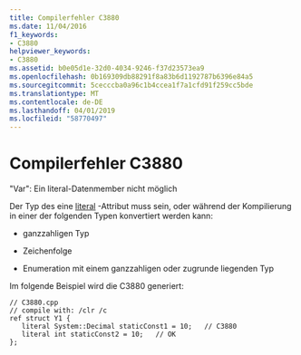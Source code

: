 ```yaml
---
title: Compilerfehler C3880
ms.date: 11/04/2016
f1_keywords:
- C3880
helpviewer_keywords:
- C3880
ms.assetid: b0e05d1e-32d0-4034-9246-f37d23573ea9
ms.openlocfilehash: 0b169309db88291f8a83b6d1192787b6396e84a5
ms.sourcegitcommit: 5cecccba0a96c1b4ccea1f7a1cfd91f259cc5bde
ms.translationtype: MT
ms.contentlocale: de-DE
ms.lasthandoff: 04/01/2019
ms.locfileid: "58770497"
---
```

# <a name="compiler-error-c3880"></a>Compilerfehler C3880

"Var": Ein literal-Datenmember nicht möglich

Der Typ des eine [literal](../../extensions/literal-cpp-component-extensions.md) -Attribut muss sein, oder während der Kompilierung in einer der folgenden Typen konvertiert werden kann:

- ganzzahligen Typ

- Zeichenfolge

- Enumeration mit einem ganzzahligen oder zugrunde liegenden Typ

Im folgende Beispiel wird die C3880 generiert:

```
// C3880.cpp
// compile with: /clr /c
ref struct Y1 {
   literal System::Decimal staticConst1 = 10;   // C3880
   literal int staticConst2 = 10;   // OK
};
```